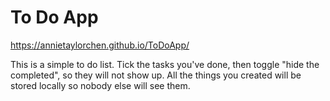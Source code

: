 # To Do App

https://annietaylorchen.github.io/ToDoApp/

This is a simple to do list. 
Tick the tasks you've done, then toggle "hide the completed", so they will not show up. 
All the things you created will be stored locally so nobody else will see them. 


